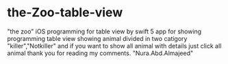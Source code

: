 # the-Zoo-table-view
"the zoo" iOS programming for table view by swift 5 app for showing programming
table view showing animal divided in two catigory "killer","Notkiller" and 
if you want to show all animal with details just click all animal 
thank you for reading my comments. "Nura.Abd.Almajeed"
